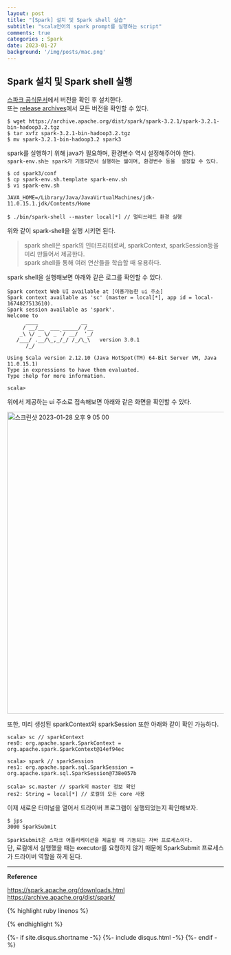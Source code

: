 ```yaml
---
layout: post
title: "[Spark] 설치 및 Spark shell 실습"   
subtitle: "scala언어의 spark prompt를 실행하는 script"    
comments: true
categories : Spark
date: 2023-01-27
background: '/img/posts/mac.png'
---
```


## Spark 설치 및 Spark shell 실행   

[스파크 공식문서](https://spark.apache.org/downloads.html)에서 버전을 확인 후 설치한다.     
또는 [release archives](https://archive.apache.org/dist/spark/)에서 모든 버전을 확인할 수 있다.     

```
$ wget https://archive.apache.org/dist/spark/spark-3.2.1/spark-3.2.1-bin-hadoop3.2.tgz
$ tar xvfz spark-3.2.1-bin-hadoop3.2.tgz   
$ mv spark-3.2.1-bin-hadoop3.2 spark3
```  

spark를 실행하기 위해 java가 필요하며, 환경변수 역시 설정해주어야 한다.    
`spark-env.sh는 spark가 기동되면서 실행하는 쉘이며, 환경변수 등을 
설정할 수 있다.`    

```
$ cd spark3/conf
$ cp spark-env.sh.template spark-env.sh
$ vi spark-env.sh

JAVA_HOME=/Library/Java/JavaVirtualMachines/jdk-11.0.15.1.jdk/Contents/Home

$ ./bin/spark-shell --master local[*] // 멀티쓰레드 환경 실행 
```

위와 같이 spark-shell을 실행 시키면 된다.   

> spark shell은 spark의 인터프리터로써, sparkContext, sparkSession등을 미리 만들어서 
제공한다.   
> spark shell을 통해 여러 연산들을 학습할 때 유용하다.   

spark shell을 실행해보면 아래와 같은 로그를 확인할 수 있다.   

```
Spark context Web UI available at [이용가능한 ui 주소]
Spark context available as 'sc' (master = local[*], app id = local-1674827513610).
Spark session available as 'spark'.
Welcome to
      ____              __
     / __/__  ___ _____/ /__
    _\ \/ _ \/ _ `/ __/  '_/
   /___/ .__/\_,_/_/ /_/\_\   version 3.0.1
      /_/

Using Scala version 2.12.10 (Java HotSpot(TM) 64-Bit Server VM, Java 11.0.15.1)
Type in expressions to have them evaluated.
Type :help for more information.

scala>
```

위에서 제공하는 ui 주소로 접속해보면 아래와 같은 화면을 확인할 수 있다.   

<img width="700" alt="스크린샷 2023-01-28 오후 9 05 00" src="https://user-images.githubusercontent.com/26623547/215265536-14c39b5f-8538-4511-8cb9-2c1c384d632e.png">   

또한, 미리 생성된 sparkContext와 sparkSession 또한 아래와 같이 확인 가능하다.   

```
scala> sc // sparkContext
res0: org.apache.spark.SparkContext = org.apache.spark.SparkContext@14ef94ec

scala> spark // sparkSession
res1: org.apache.spark.sql.SparkSession = org.apache.spark.sql.SparkSession@738e057b

scala> sc.master // spark의 master 정보 확인
res2: String = local[*] // 로컬의 모든 core 사용 
```

이제 새로운 터미널을 열어서 드라이버 프로그램이 실행되었는지 확인해보자.   

```
$ jps
3000 SparkSubmit
```

`SparkSubmit은 스파크 어플리케이션을 제출할 때 기동되는 자바 프로세스이다.`    
단, 로컬에서 실행했을 때는 executor를 요청하지 않기 때문에 
SparkSubmit 프로세스가 드라이버 역할을 하게 된다.   






- - - 

**Reference**    

<https://spark.apache.org/downloads.html>   
<https://archive.apache.org/dist/spark/>   

{% highlight ruby linenos %}

{% endhighlight %}


{%- if site.disqus.shortname -%}
    {%- include disqus.html -%}
{%- endif -%}

